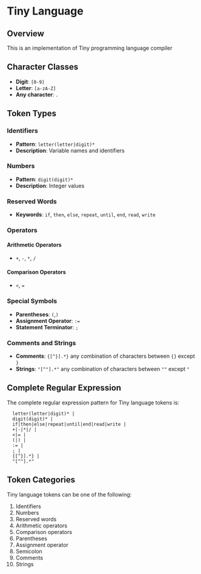 # Tiny Language

## Overview
This is an implementation of Tiny programming language compiler

## Character Classes
- **Digit**: `[0-9]`
- **Letter**: `[a-zA-Z]`
- **Any character**: `.`

## Token Types

### Identifiers
- **Pattern**: `letter(letter|digit)*`
- **Description**: Variable names and identifiers

### Numbers
- **Pattern**: `digit(digit)*`
- **Description**: Integer values

### Reserved Words
- **Keywords**: `if`, `then`, `else`, `repeat`, `until`, `end`, `read`, `write`

### Operators
#### Arithmetic Operators
- `+`, `-`, `*`, `/`

#### Comparison Operators
- `<`, `=`

### Special Symbols
- **Parentheses**: `(`,`)`
- **Assignment Operator**: `:=`
- **Statement Terminator**: `;`

### Comments and Strings
- **Comments**: `{[^}].*}` any combination of characters between `{}` except `}`
- **Strings**: `"[^"].*"` any combination of characters between `""` except `"`

## Complete Regular Expression
The complete regular expression pattern for Tiny language tokens is:

```
  letter(letter|digit)* | 
  digit(digit)* | 
  if|then|else|repeat|until|end|read|write | 
  +|-|*|/ | 
  <|= | 
  (|) | 
  := | 
  ; | 
  {[^}].*} | 
  "[^"].*"
```

## Token Categories
Tiny language tokens can be one of the following:
1. Identifiers
2. Numbers
3. Reserved words
4. Arithmetic operators
5. Comparison operators
6. Parentheses
7. Assignment operator
8. Semicolon
9. Comments
10. Strings
